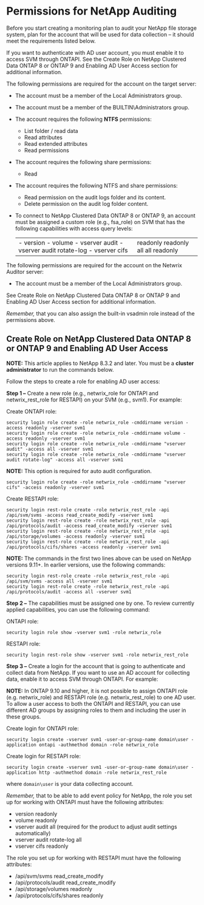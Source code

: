 # Permissions for NetApp Auditing

Before you start creating a monitoring plan to audit your NetApp file storage system, plan for the
account that will be used for data collection – it should meet the requirements listed below.

If you want to authenticate with AD user account, you must enable it to access SVM through ONTAPI.
See the Create Role on NetApp Clustered Data ONTAP 8 or ONTAP 9 and Enabling AD User Access section
for additional information.

The following permissions are required for the account on the target server:

- The account must be a member of the Local Administrators group.
- The account must be a member of the BUILTIN\Administrators group.

- The account requires the following **NTFS** permissions:

  - List folder / read data
  - Read attributes
  - Read extended attributes
  - Read permissions

- The account requires the following share permissions:

  - Read

- The account requires the following NTFS and share permissions:

  - Read permission on the audit logs folder and its content.
  - Delete permission on the audit log folder content.

- To connect to NetApp Clustered Data ONTAP 8 or ONTAP 9, an account must be assigned a custom role
  (e.g., fsa_role) on SVM that has the following capabilities with access query levels:

  |                                                                              |                                    |
  | ---------------------------------------------------------------------------- | ---------------------------------- |
  | - version - volume - vserver audit - vserver audit rotate-log - vserver cifs | readonly readonly all all readonly |

The following permissions are required for the account on the Netwrix Auditor server:

- The account must be a member of the Local Administrators group.

See Create Role on NetApp Clustered Data ONTAP 8 or ONTAP 9 and Enabling AD User Access section for
additional information.

_Remember,_ that you can also assign the built-in vsadmin role instead of the permissions above.

## Create Role on NetApp Clustered Data ONTAP 8 or ONTAP 9 and Enabling AD User Access

**NOTE:** This article applies to NetApp 8.3.2 and later. You must be a **cluster administrator** to
run the commands below.

Follow the steps to create a role for enabling AD user access:

**Step 1 –** Create a new role (e.g., netwrix_role for ONTAPI and netwrix_rest_role for RESTAPI) on
your SVM (e.g., svm1). For example:

Create ONTAPI role:

```
security login role create -role netwrix_role -cmddirname version -access readonly -vserver svm1
security login role create -role netwrix_role -cmddirname volume -access readonly -vserver svm1
security login role create -role netwrix_role -cmddirname "vserver audit" -access all -vserver svm1
security login role create -role netwrix_role -cmddirname "vserver audit rotate-log" -access all -vserver svm1
```

**NOTE:** This option is required for auto audit configuration.

```
security login role create -role netwrix_role -cmddirname "vserver cifs" -access readonly -vserver svm1
```

Create RESTAPI role:

```
security login rest-role create -role netwrix_rest_role -api /api/svm/svms -access read_create_modify -vserver svm1 
security login rest-role create -role netwrix_rest_role -api /api/protocols/audit -access read_create_modify -vserver svm1 
security login rest-role create -role netwrix_rest_role -api /api/storage/volumes -access readonly -vserver svm1 
security login rest-role create -role netwrix_rest_role -api /api/protocols/cifs/shares -access readonly -vserver svm1
```

**NOTE:** The commands in the first two lines above can be used on NetApp versions 9.11+. In earlier
versions, use the following commands:

```
security login rest-role create -role netwrix_rest_role -api /api/svm/svms -access all -vserver svm1
security login rest-role create -role netwrix_rest_role -api /api/protocols/audit -access all -vserver svm1
```

**Step 2 –** The capabilities must be assigned one by one. To review currently applied capabilities,
you can use the following command:

ONTAPI role:

```
security login role show -vserver svm1 -role netwrix_role
```

RESTAPI role:

```
security login rest-role show -vserver svm1 -role netwrix_rest_role
```

**Step 3 –** Create a login for the account that is going to authenticate and collect data from
NetApp. If you want to use an AD account for collecting data, enable it to access SVM through
ONTAPI. For example:

**NOTE:** In ONTAP 9.10 and higher, it is not possible to assign ONTAPI role (e.g. netwrix_role) and
RESTAPI role (e.g. netwrix_rest_role) to one AD user. To allow a user access to both the ONTAPI and
RESTAPI, you can use different AD groups by assigning roles to them and including the user in these
groups.

Create login for ONTAPI role:

```
security login create -vserver svm1 -user-or-group-name domain\user -application ontapi -authmethod domain -role netwrix_role
```

Create login for RESTAPI role:

```
security login create -vserver svm1 -user-or-group-name domain\user -application http -authmethod domain -role netwrix_rest_role
```

where `domain\user` is your data collecting account.

_Remember,_ that to be able to add event policy for NetApp, the role you set up for working with
ONTAPI must have the following attributes:

- version readonly
- volume readonly
- vserver audit all (required for the product to adjust audit settings automatically)
- vserver audit rotate-log all
- vserver cifs readonly

The role you set up for working with RESTAPI must have the following attributes:

- /api/svm/svms read_create_modify
- /api/protocols/audit read_create_modify
- /api/storage/volumes readonly
- /api/protocols/cifs/shares readonly
